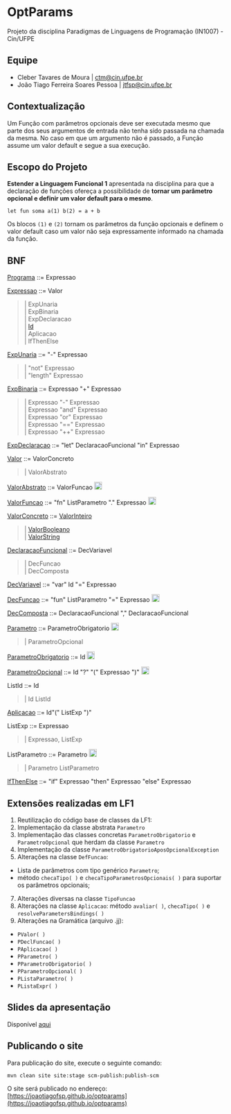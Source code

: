 # OptParams
Projeto da disciplina Paradigmas de Linguagens de Programação (IN1007) - Cin/UFPE

## Equipe
* Cleber Tavares de Moura | ctm@cin.ufpe.br
* João Tiago Ferreira Soares Pessoa | jtfsp@cin.ufpe.br

## Contextualização
Um Função com parâmetros opcionais deve ser executada mesmo que parte dos seus argumentos de entrada não tenha sido passada na chamada da mesma.
No caso em que um argumento não é passado, a Função assume um valor default e segue a sua execução.

## Escopo do Projeto
**Estender a Linguagem Funcional 1** apresentada na disciplina para que a declaração de funções ofereça a possibilidade de **tornar um parâmetro opcional e definir um valor default para o mesmo**.

```
let fun soma a(1) b(2) = a + b
```

Os blocos ``(1)`` e ``(2)`` tornam os parâmetros da função opcionais e definem o valor default caso um valor não seja expressamente informado na chamada da função.

## BNF
[Programa](https://raw.githubusercontent.com/joaotiagofsp/optparams/main/src/main/java/plp/lf1/Programa.java) ::= Expressao

[Expressao](https://raw.githubusercontent.com/joaotiagofsp/optparams/main/src/main/java/plp/le1/expressoes/Expressao.java) ::= Valor <br />
>	| ExpUnaria <br />
>	| ExpBinaria <br />
>	| ExpDeclaracao <br />
>	| [Id](https://raw.githubusercontent.com/joaotiagofsp/optparams/main/src/main/java/plp/le2/expressoes/Id.java) <br />
>	| Aplicacao <br />
>	| IfThenElse <br />

[ExpUnaria](https://raw.githubusercontent.com/joaotiagofsp/optparams/main/src/main/java/plp/le1/expressoes/ExpUnaria.java) ::= "-" Expressao <br />
>	| "not" Expressao <br />
>	| "length" Expressao <br />

[ExpBinaria](https://raw.githubusercontent.com/joaotiagofsp/optparams/main/src/main/java/plp/le1/expressoes/ExpBinaria.java) ::= Expressao "+" Expressao <br />
>	| Expressao "-" Expressao <br />
>	| Expressao "and" Expressao <br />
>	| Expressao "or" Expressao <br />
>	| Expressao "==" Expressao <br />
>	| Expressao "++" Expressao <br />

[ExpDeclaracao](https://raw.githubusercontent.com/joaotiagofsp/optparams/main/src/main/java/plp/lf1/expressoes/ExpDeclaracao.java) ::= "let" DeclaracaoFuncional "in" Expressao

[Valor](https://raw.githubusercontent.com/joaotiagofsp/optparams/main/src/main/java/plp/le1/expressoes/Valor.java) ::= ValorConcreto
> | ValorAbstrato

[ValorAbstrato](https://raw.githubusercontent.com/joaotiagofsp/optparams/main/src/main/java/plp/le2/expressoes/ValorAbstrato.java) ::= ValorFuncao <img src="https://icones.pro/wp-content/uploads/2021/04/nouveau-symbole-vert.png" width="18" height="18"/>

[ValorFuncao](https://raw.githubusercontent.com/joaotiagofsp/optparams/main/src/plp/le2/expressoes/ValorFuncao.java) ::= "fn" ListParametro "." Expressao <img src="https://icones.pro/wp-content/uploads/2021/04/nouveau-symbole-vert.png" width="18" height="18"/>

[ValorConcreto](https://raw.githubusercontent.com/joaotiagofsp/optparams/main/src/main/java/plp/le1/expressoes/ValorConcreto.java) ::= [ValorInteiro](https://raw.githubusercontent.com/joaotiagofsp/optparams/main/src/main/java/plp/le1/expressoes/ValorInteiro.java) <br />
>	| [ValorBooleano](https://raw.githubusercontent.com/joaotiagofsp/optparams/main/src/main/java/plp/le1/expressoes/ValorBooleano.java) <br />
>	| [ValorString](https://raw.githubusercontent.com/joaotiagofsp/optparams/main/src/main/java/plp/le1/expressoes/ValorString.java) <br />

[DeclaracaoFuncional](https://raw.githubusercontent.com/joaotiagofsp/optparams/main/src/main/java/plp/lf1/expressoes/DeclaracaoFuncional.java) ::= DecVariavel <br />
>	| DecFuncao <br />
>	| DecComposta

[DecVariavel](https://raw.githubusercontent.com/joaotiagofsp/optparams/main/src/main/java/plp/lf1/expressoes/DecVariavel.java) ::= "var" Id "=" Expressao

[DecFuncao](https://raw.githubusercontent.com/joaotiagofsp/optparams/main/src/main/java/plp/optparam/expressoes/DecFuncao.java) ::= "fun" ListParametro "=" Expressao <img src="https://icones.pro/wp-content/uploads/2021/04/nouveau-symbole-vert.png" width="18" height="18"/>

[DecComposta](https://raw.githubusercontent.com/joaotiagofsp/optparams/main/src/main/java/plp/lf1/expressoes/DecComposta.java) ::= DeclaracaoFuncional "," DeclaracaoFuncional

[Parametro](https://raw.githubusercontent.com/joaotiagofsp/optparams/main/src/main/java/plp/le1/expressoes/Parametro.java) ::= ParametroObrigatorio <img src="https://icones.pro/wp-content/uploads/2021/04/nouveau-symbole-vert.png" width="18" height="18"/> <br />
>	| ParametroOpcional

[ParametroObrigatorio](https://raw.githubusercontent.com/joaotiagofsp/optparams/main/src/main/java/plp/le1/expressoes/ParametroObrigatorio.java) ::= Id <img src="https://icones.pro/wp-content/uploads/2021/04/nouveau-symbole-vert.png" width="18" height="18"/> 

[ParametroOpcional](https://raw.githubusercontent.com/joaotiagofsp/optparams/main/src/main/java/plp/le1/expressoes/ParametroOpcional.java) ::= Id "?" "(" Expressao ")"	<img src="https://icones.pro/wp-content/uploads/2021/04/nouveau-symbole-vert.png" width="18" height="18"/>

ListId ::= Id <br />
>	| Id ListId

[Aplicacao](https://raw.githubusercontent.com/joaotiagofsp/optparams/main/src/main/java/plp/optparam/expressoes/Aplicacao.java) ::= Id"(" ListExp ")"

ListExp ::= Expressao <br />
>	| Expressao, ListExp

ListParametro ::= Parametro	<img src="https://icones.pro/wp-content/uploads/2021/04/nouveau-symbole-vert.png" width="18" height="18"/> <br />
>	| Parametro ListParametro

[IfThenElse](https://raw.githubusercontent.com/joaotiagofsp/optparams/main/src/main/java/plp/lf1/expressoes/IfThenElse.java) ::= "if" Expressao "then" Expressao "else" Expressao

## Extensões realizadas em LF1
1. Reutilização do código base de classes da LF1:
2. Implementação da classe abstrata ```Parametro```
3. Implementação das classes concretas ```ParametroObrigatorio``` e ```ParametroOpcional``` que herdam da classe ```Parametro```
4. Implementação da classe ```ParametroObrigatorioAposOpcionalException```
6. Alterações na classe ```DefFuncao```:
* Lista de parâmetros com tipo genérico ```Parametro```;
* método ```checaTipo( )``` e ```checaTipoParametrosOpcionais( )``` para suportar os parâmetros opcionais;
7. Alterações diversas na classe ```TipoFuncao```
8. Alterações na classe ```Aplicacao```: método ```avaliar( )```, ```checaTipo( )``` e ```resolveParametersBindings( )```
9. Alterações na Gramática (arquivo .jj):
* ```PValor( )```
* ```PDeclFuncao( )```
* ```PAplicacao( )```
* ```PParametro( )```
* ```PParametroObrigatorio( )```
* ```PParametroOpcional( )```
* ```PListaParametro( )```
* ```PListaExpr( )```

## Slides da apresentação

Disponível [aqui](https://docs.google.com/presentation/d/1Pb0hrHNTp-KSgiCw7io2ZlQeYakQCfIfzsrDbpknP34/edit?usp=sharing)

## Publicando o site

Para publicação do site, execute o seguinte comando:

```
mvn clean site site:stage scm-publish:publish-scm
```

O site será publicado no endereço: [https://joaotiagofsp.github.io/optparams](https://joaotiagofsp.github.io/optparams)
